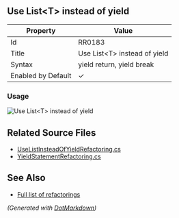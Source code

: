## Use List\<T> instead of yield

| Property           | Value                         |
| ------------------ | ----------------------------- |
| Id                 | RR0183                        |
| Title              | Use List\<T> instead of yield |
| Syntax             | yield return, yield break     |
| Enabled by Default | &#x2713;                      |

### Usage

![Use List\<T> instead of yield](../../images/refactorings/UseListInsteadOfYield.png)

## Related Source Files

* [UseListInsteadOfYieldRefactoring.cs](../../src/Refactorings/CSharp/Refactorings/UseListInsteadOfYieldRefactoring.cs)
* [YieldStatementRefactoring.cs](../../src/Refactorings/CSharp/Refactorings/YieldStatementRefactoring.cs)

## See Also

* [Full list of refactorings](Refactorings.md)

*\(Generated with [DotMarkdown](http://github.com/JosefPihrt/DotMarkdown)\)*